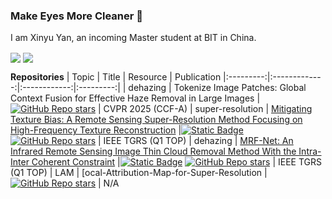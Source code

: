 ### Make Eyes More Cleaner 👋
I am Xinyu Yan, an incoming Master student at BIT in China.

<picture>
    <source media="(prefers-color-scheme: dark)" srcset="https://github-readme-stats.vercel.app/api?username=fengyanzi&theme=dark&show_icons=true">
    <img align="center"  src="https://github-readme-stats.vercel.app/api?username=fengyanzi&show_icons=true">
</picture>
<picture>
<source media="(prefers-color-scheme: dark)" srcset="https://github-readme-stats.vercel.app/api/top-langs/?username=fengyanzi&layout=donut">
    <img align="center" src="https://github-readme-stats.vercel.app/api/top-langs/?username=fengyanzi&layout=donut">
</picture>


 **Repositories** 
|   Topic   |     Title     |    Resource  | Publication
|:---------:|:-------------:|:------------:|:---------:|
|   dehazing  |   Tokenize Image Patches: Global Context Fusion for Effective Haze Removal in
 Large Images | [![GitHub Repo stars](https://img.shields.io/github/stars/fengyanzi/DehazingAttributionMap?style=social)](https://github.com/fengyanzi/DehazingAttributionMap) | CVPR 2025 (CCF-A)
|  super-resolution   |   [Mitigating Texture Bias: A Remote Sensing Super-Resolution Method Focusing on High-Frequency Texture Reconstruction](https://ieeexplore.ieee.org/document/10912673) |[![Static Badge](https://img.shields.io/badge/PDF-Download-blue])](https://ieeexplore.ieee.org/document/10912673) [![GitHub Repo stars](https://img.shields.io/github/stars/fengyanzi/FAT?style=social)](https://github.com/fengyanzi/FAT) | IEEE TGRS (Q1 TOP)
|   dehazing  |   [MRF-Net: An Infrared Remote Sensing Image Thin Cloud Removal Method With the Intra-Inter Coherent Constraint]([https://ieeexplore.ieee.org/document/10918606]) |[![Static Badge](https://img.shields.io/badge/PDF-Download-blue])](https://ieeexplore.ieee.org/document/10918606) [![GitHub Repo stars](https://img.shields.io/github/stars/fengyanzi/MRF-Net?style=social)](https://github.com/fengyanzi/MRF-Net) | IEEE TGRS (Q1 TOP)
|   LAM  |   [ocal-Attribution-Map-for-Super-Resolution |[![GitHub Repo stars](https://img.shields.io/github/stars/fengyanzi/Local-Attribution-Map-for-Super-Resolution?style=social)](https://github.com/fengyanzi/Local-Attribution-Map-for-Super-Resolution) | N/A



<!--
**fengyanzi/fengyanzi** is a ✨ _special_ ✨ repository because its `README.md` (this file) appears on your GitHub profile.

Here are some ideas to get you started:

- 🔭 I’m currently working on ...
- 🌱 I’m currently learning ...
- 👯 I’m looking to collaborate on ...
- 🤔 I’m looking for help with ...
- 💬 Ask me about ...
- 📫 How to reach me: ...
- 😄 Pronouns: ...
- ⚡ Fun fact: ...
-->
